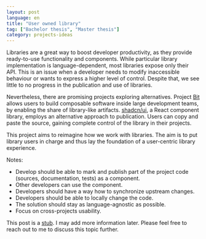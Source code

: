 ```yaml
---
layout: post
language: en
title: "User owned library"
tag: ["Bachelor thesis", "Master thesis"]
category: projects-ideas
---
```

Libraries are a great way to boost developer productivity, as they provide ready-to-use functionality and components.
While particular library implementation is language-dependent, most libraries expose only their API.
This is an issue when a developer needs to modify inaccessible behaviour or wants to express a higher level of control.
Despite that, we see little to no progress in the publication and use of libraries.

Nevertheless, there are promising projects exploring alternatives.
Project [Bit](https://bit.dev/) allows users to build composable software inside large development teams, by enabling the share of library-like artifacts.
[shadcn/ui](https://ui.shadcn.com/), a React component library, employs an alternative approach to publication. 
Users can copy and paste the source, gaining complete control of the library in their projects.

This project aims to reimagine how we work with libraries.
The aim is to put library users in charge and thus lay the foundation of a user-centric library experience.

<!-- more -->

Notes:
- Develop should be able to mark and publish part of the project code (sources, documentation, tests) as a component.
- Other developers can use the component.
- Developers should have a way how to synchronize upstream changes.
- Developers should be able to locally change the code.
- The solution should stay as language-agnostic as possible.
- Focus on cross-projects usability.

This post is a [stub](https://simple.wikipedia.org/wiki/Wikipedia:Stub).
I may add more information later.
Please feel free to reach out to me to discuss this topic further.

